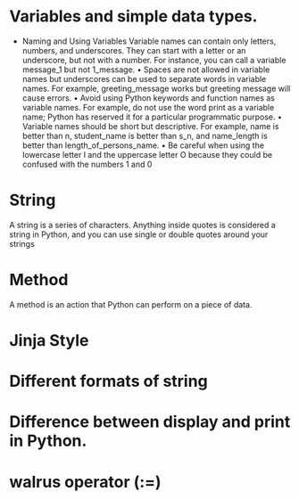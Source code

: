 # Variables and simple data types.

- Naming and Using Variables
  Variable names can contain only letters, numbers, and underscores.
  They can start with a letter or an underscore, but not with a number.
  For instance, you can call a variable message_1 but not 1_message.
  • Spaces are not allowed in variable names but underscores can be used
  to separate words in variable names. For example, greeting_message works
  but greeting message will cause errors.
  • Avoid using Python keywords and function names as variable names.
  For example, do not use the word print as a variable name; Python
  has reserved it for a particular programmatic purpose. 
  • Variable names should be short but descriptive. For example, name is
  better than n, student_name is better than s_n, and name_length is better
  than length_of_persons_name.
  • Be careful when using the lowercase letter l and the uppercase letter O
  because they could be confused with the numbers 1 and 0

# String  
A string is a series of characters. Anything inside quotes is considered
a string in Python, and you can use single or double quotes around your
strings 
# Method
A method is an action that Python can perform on a piece of data.
# Jinja Style
# Different formats of string
# Difference between display and print in Python.
#  walrus operator (:=)

